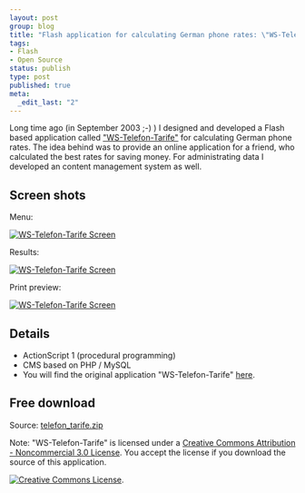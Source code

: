 ```yaml
--- 
layout: post
group: blog
title: "Flash application for calculating German phone rates: \"WS-Telefon-Tarife\""
tags: 
- Flash
- Open Source
status: publish
type: post
published: true
meta: 
  _edit_last: "2"
---
```

Long time ago (in September 2003 ;-) ) I designed and developed a Flash based application called ["WS-Telefon-Tarife"](http://www.websector.de/telefon/tarife.php) for calculating German phone rates. The idea behind was to provide an online application for a friend, who calculated the best rates for saving money. For administrating data I developed an content management system as well.

<!--more-->

## Screen shots

Menu:

[![WS-Telefon-Tarife Screen](/blog/uploads/2007/02/ws_telefon_screen3.png)](/telefon/tarife.php)

Results:

[![WS-Telefon-Tarife Screen](/blog/uploads/2007/02/ws_telefon_screen2.png)](/telefon/tarife.php)

Print preview:

[![WS-Telefon-Tarife Screen](/blog/uploads/2007/02/ws_telefon_screen4.png)](/telefon/tarife.php)

## Details

*   ActionScript 1 (procedural programming)
*   CMS based on PHP / MySQL
*   You will find the original application "WS-Telefon-Tarife" [here](/telefon/tarife.php).

## Free download

Source: [telefon_tarife.zip](/blog/uploads/2007/02/19/telefon_tarife.zip)

Note: "WS-Telefon-Tarife" is licensed under a [Creative Commons Attribution - Noncommercial 3.0 License](http://creativecommons.org/licenses/by-nc/3.0/). You accept the license if you download the source of this application.

[![Creative Commons License](http://creativecommons.org/images/public/somerights20.png)](http://creativecommons.org/licenses/by-nc/3.0/).
